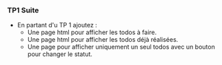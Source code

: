 ### TP1 Suite

- En partant d'u TP 1 ajoutez :
  - Une page html pour afficher les todos à faire.
  - Une page html pour afficher les todos déjà réalisées.
  - Une page pour afficher uniquement un seul todos avec un bouton pour changer le statut.
  